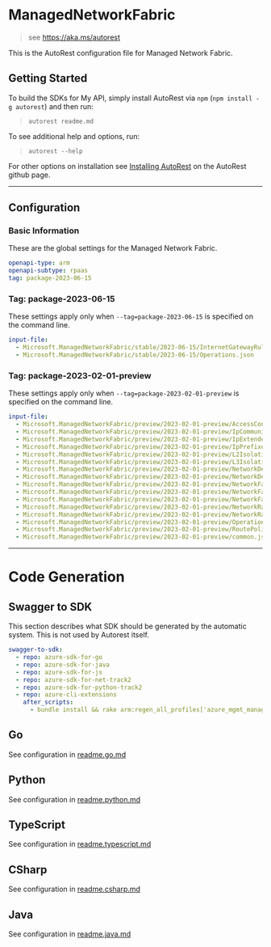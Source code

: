 # ManagedNetworkFabric

> see https://aka.ms/autorest

This is the AutoRest configuration file for Managed Network Fabric.

## Getting Started

To build the SDKs for My API, simply install AutoRest via `npm` (`npm install -g autorest`) and then run:

> `autorest readme.md`

To see additional help and options, run:

> `autorest --help`

For other options on installation see [Installing AutoRest](https://aka.ms/autorest/install) on the AutoRest github page.

---

## Configuration

### Basic Information

These are the global settings for the Managed Network Fabric.

``` yaml
openapi-type: arm
openapi-subtype: rpaas
tag: package-2023-06-15
```

### Tag: package-2023-06-15

These settings apply only when `--tag=package-2023-06-15` is specified on the command line.

```yaml $(tag) == 'package-2023-06-15'
input-file:
  - Microsoft.ManagedNetworkFabric/stable/2023-06-15/InternetGatewayRules.json
  - Microsoft.ManagedNetworkFabric/stable/2023-06-15/Operations.json
```
### Tag: package-2023-02-01-preview

These settings apply only when `--tag=package-2023-02-01-preview` is specified on the command line.

``` yaml $(tag) == 'package-2023-02-01-preview'
input-file:
  - Microsoft.ManagedNetworkFabric/preview/2023-02-01-preview/AccessControlLists.json
  - Microsoft.ManagedNetworkFabric/preview/2023-02-01-preview/IpCommunities.json
  - Microsoft.ManagedNetworkFabric/preview/2023-02-01-preview/IpExtendedCommunities.json
  - Microsoft.ManagedNetworkFabric/preview/2023-02-01-preview/IpPrefixes.json
  - Microsoft.ManagedNetworkFabric/preview/2023-02-01-preview/L2IsolationDomains.json
  - Microsoft.ManagedNetworkFabric/preview/2023-02-01-preview/L3IsolationDomains.json
  - Microsoft.ManagedNetworkFabric/preview/2023-02-01-preview/NetworkDeviceSkus.json
  - Microsoft.ManagedNetworkFabric/preview/2023-02-01-preview/NetworkDevices.json
  - Microsoft.ManagedNetworkFabric/preview/2023-02-01-preview/NetworkFabricControllers.json
  - Microsoft.ManagedNetworkFabric/preview/2023-02-01-preview/NetworkFabricSkus.json
  - Microsoft.ManagedNetworkFabric/preview/2023-02-01-preview/NetworkFabrics.json
  - Microsoft.ManagedNetworkFabric/preview/2023-02-01-preview/NetworkRackSkus.json
  - Microsoft.ManagedNetworkFabric/preview/2023-02-01-preview/NetworkRacks.json
  - Microsoft.ManagedNetworkFabric/preview/2023-02-01-preview/Operations.json
  - Microsoft.ManagedNetworkFabric/preview/2023-02-01-preview/RoutePolicies.json
  - Microsoft.ManagedNetworkFabric/preview/2023-02-01-preview/common.json
```

---

# Code Generation

## Swagger to SDK

This section describes what SDK should be generated by the automatic system.
This is not used by Autorest itself.

``` yaml $(swagger-to-sdk)
swagger-to-sdk:
  - repo: azure-sdk-for-go
  - repo: azure-sdk-for-java
  - repo: azure-sdk-for-js
  - repo: azure-sdk-for-net-track2
  - repo: azure-sdk-for-python-track2
  - repo: azure-cli-extensions
    after_scripts:
      - bundle install && rake arm:regen_all_profiles['azure_mgmt_managednetworkfabric']
```

## Go

See configuration in [readme.go.md](./readme.go.md)

## Python

See configuration in [readme.python.md](./readme.python.md)

## TypeScript

See configuration in [readme.typescript.md](./readme.typescript.md)

## CSharp

See configuration in [readme.csharp.md](./readme.csharp.md)

## Java

See configuration in [readme.java.md](./readme.java.md)